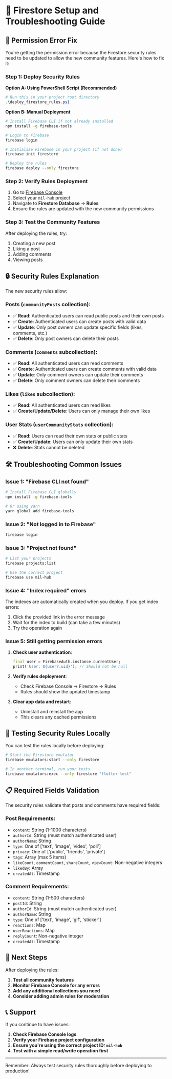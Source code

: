 # 🔧 Firestore Setup and Troubleshooting Guide

## 🚨 Permission Error Fix

You're getting the permission error because the Firestore security rules need to be updated to allow the new community features. Here's how to fix it:

### Step 1: Deploy Security Rules

**Option A: Using PowerShell Script (Recommended)**
```powershell
# Run this in your project root directory
.\deploy_firestore_rules.ps1
```

**Option B: Manual Deployment**
```bash
# Install Firebase CLI if not already installed
npm install -g firebase-tools

# Login to Firebase
firebase login

# Initialize Firebase in your project (if not done)
firebase init firestore

# Deploy the rules
firebase deploy --only firestore
```

### Step 2: Verify Rules Deployment

1. Go to [Firebase Console](https://console.firebase.google.com/)
2. Select your `mil-hub` project
3. Navigate to **Firestore Database** → **Rules**
4. Ensure the rules are updated with the new community permissions

### Step 3: Test the Community Features

After deploying the rules, try:
1. Creating a new post
2. Liking a post
3. Adding comments
4. Viewing posts

## 🔒 Security Rules Explanation

The new security rules allow:

### Posts (`communityPosts` collection):
- ✅ **Read**: Authenticated users can read public posts and their own posts
- ✅ **Create**: Authenticated users can create posts with valid data
- ✅ **Update**: Only post owners can update specific fields (likes, comments, etc.)
- ✅ **Delete**: Only post owners can delete their posts

### Comments (`comments` subcollection):
- ✅ **Read**: All authenticated users can read comments
- ✅ **Create**: Authenticated users can create comments with valid data
- ✅ **Update**: Only comment owners can update their comments
- ✅ **Delete**: Only comment owners can delete their comments

### Likes (`likes` subcollection):
- ✅ **Read**: All authenticated users can read likes
- ✅ **Create/Update/Delete**: Users can only manage their own likes

### User Stats (`userCommunityStats` collection):
- ✅ **Read**: Users can read their own stats or public stats
- ✅ **Create/Update**: Users can only update their own stats
- ❌ **Delete**: Stats cannot be deleted

## 🛠️ Troubleshooting Common Issues

### Issue 1: "Firebase CLI not found"
```bash
# Install Firebase CLI globally
npm install -g firebase-tools

# Or using yarn
yarn global add firebase-tools
```

### Issue 2: "Not logged in to Firebase"
```bash
firebase login
```

### Issue 3: "Project not found"
```bash
# List your projects
firebase projects:list

# Use the correct project
firebase use mil-hub
```

### Issue 4: "Index required" errors
The indexes are automatically created when you deploy. If you get index errors:
1. Click the provided link in the error message
2. Wait for the index to build (can take a few minutes)
3. Try the operation again

### Issue 5: Still getting permission errors
1. **Check user authentication**:
   ```dart
   final user = FirebaseAuth.instance.currentUser;
   print('User: ${user?.uid}'); // Should not be null
   ```

2. **Verify rules deployment**:
   - Check Firebase Console → Firestore → Rules
   - Rules should show the updated timestamp

3. **Clear app data and restart**:
   - Uninstall and reinstall the app
   - This clears any cached permissions

## 🧪 Testing Security Rules Locally

You can test the rules locally before deploying:

```bash
# Start the Firestore emulator
firebase emulators:start --only firestore

# In another terminal, run your tests
firebase emulators:exec --only firestore "flutter test"
```

## 📋 Required Fields Validation

The security rules validate that posts and comments have required fields:

### Post Requirements:
- `content`: String (1-1000 characters)
- `authorId`: String (must match authenticated user)
- `authorName`: String
- `type`: One of ['text', 'image', 'video', 'poll']
- `privacy`: One of ['public', 'friends', 'private']
- `tags`: Array (max 5 items)
- `likeCount`, `commentCount`, `shareCount`, `viewCount`: Non-negative integers
- `likedBy`: Array
- `createdAt`: Timestamp

### Comment Requirements:
- `content`: String (1-500 characters)
- `postId`: String
- `authorId`: String (must match authenticated user)
- `authorName`: String
- `type`: One of ['text', 'image', 'gif', 'sticker']
- `reactions`: Map
- `userReactions`: Map
- `replyCount`: Non-negative integer
- `createdAt`: Timestamp

## 🚀 Next Steps

After deploying the rules:

1. **Test all community features**
2. **Monitor Firebase Console for any errors**
3. **Add any additional collections you need**
4. **Consider adding admin rules for moderation**

## 📞 Support

If you continue to have issues:

1. **Check Firebase Console logs**
2. **Verify your Firebase project configuration**
3. **Ensure you're using the correct project ID: `mil-hub`**
4. **Test with a simple read/write operation first**

---

Remember: Always test security rules thoroughly before deploying to production!